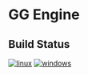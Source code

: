 # GG Engine
## Build Status
[![linux](https://github.com/eneko-osia/gg.engine/workflows/linux/badge.svg?Branch=master)](https://github.com/eneko-osia/gg.engine/actions?workflow=linux)
[![windows](https://github.com/eneko-osia/gg.engine/workflows/windows/badge.svg?Branch=master)](https://github.com/eneko-osia/gg.engine/actions?workflow=windows)
